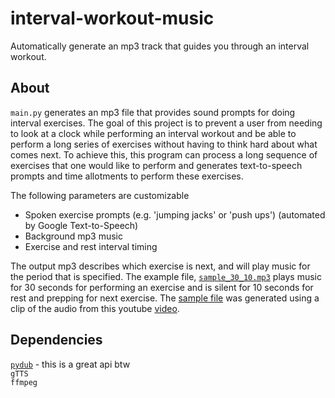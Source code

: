 # interval-workout-music
Automatically generate an mp3 track that guides you through an interval workout.

## About
`main.py` generates an mp3 file that provides sound prompts for doing interval exercises. The goal of this project is to prevent a user from needing to look at a clock while performing an interval workout and be able to perform a long series of exercises without having to think hard about what comes next. To achieve this, this program can process a long sequence of exercises that one would like to perform and generates text-to-speech prompts and time allotments to perform these exercises.

The following parameters are customizable
- Spoken exercise prompts (e.g. 'jumping jacks' or 'push ups') (automated by Google Text-to-Speech)  
- Background mp3 music  
- Exercise and rest interval timing  

The output mp3 describes which exercise is next, and will play music for the period that is specified. The example file, [`sample_30_10.mp3`](https://github.com/frongk/interval-workout-music/raw/master/sample_30_10.mp3)  plays music for 30 seconds for performing an exercise and is silent for 10 seconds for rest and prepping for next exercise. The [sample file](https://github.com/frongk/interval-workout-music/raw/master/sample_30_10.mp3) was generated using a clip of the audio from this youtube [video](https://www.youtube.com/watch?v=qmY5PGazrcI).

## Dependencies
[`pydub`](https://github.com/jiaaro/pydub) - this is a great api btw  
`gTTS`  
`ffmpeg`  
